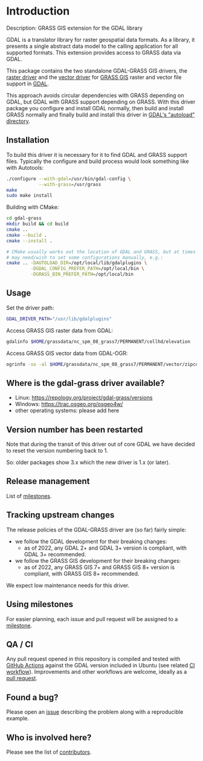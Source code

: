 # Introduction

Description: GRASS GIS extension for the GDAL library

GDAL is a translator library for raster geospatial data formats.
As a library, it presents a single abstract data model to the
calling application for all supported formats. This extension
provides access to GRASS data via GDAL.

This package contains the two standalone GDAL-GRASS GIS drivers,
the [raster driver](docs/grass_raster.md) and the [vector driver](docs/grass_vector.md)
for [GRASS GIS](http://grass.osgeo.org/) raster and vector file support
in [GDAL](https://gdal.org/).

This approach avoids circular dependencies with GRASS depending on GDAL,
but GDAL with GRASS support depending on GRASS. With this driver package
you configure and install GDAL normally, then build and install GRASS normally
and finally build and install this driver in
[GDAL's "autoload" directory](https://gdal.org/user/configoptions.html#driver-management).

## Installation

To build this driver it is necessary for it to find GDAL and GRASS
support files. Typically the configure and build process would look
something like with Autotools:

```bash
./configure --with-gdal=/usr/bin/gdal-config \
            --with-grass=/usr/grass
make
sudo make install
```

Building with CMake:

```bash
cd gdal-grass
mkdir build && cd build
cmake ..
cmake --build .
cmake --install .

# CMake usually works out the location of GDAL and GRASS, but at times you
# may need/wish to set some configurations manually, e.g.:
cmake .. -DAUTOLOAD_DIR=/opt/local/lib/gdalplugins \
         -DGDAL_CONFIG_PREFER_PATH=/opt/local/bin \
         -DGRASS_BIN_PREFER_PATH=/opt/local/bin
```

## Usage

Set the driver path:

```bash
GDAL_DRIVER_PATH="/usr/lib/gdalplugins"
```

Access GRASS GIS raster data from GDAL:

```bash
gdalinfo $HOME/grassdata/nc_spm_08_grass7/PERMANENT/cellhd/elevation
```

Access GRASS GIS vector data from GDAL-OGR:

```bash
ogrinfo -so -al $HOME/grassdata/nc_spm_08_grass7/PERMANENT/vector/zipcodes/head
```

## Where is the gdal-grass driver available?

- Linux: <https://repology.org/project/gdal-grass/versions>
- Windows: <https://trac.osgeo.org/osgeo4w/>
- other operating systems: please add here

## Version number has been restarted

Note that during the transit of this driver out of core GDAL we have
decided to reset the version numbering back to 1.

So: older packages show 3.x which the new driver is 1.x (or later).

## Release management

List of [milestones](https://github.com/OSGeo/gdal-grass/milestones).

## Tracking upstream changes

The release policies of the GDAL-GRASS driver are (so far) fairly simple:

- we follow the GDAL development for their breaking changes:
    - as of 2022, any GDAL 2+ and GDAL 3+ version is compliant, with GDAL 3+ recommended.
- we follow the GRASS GIS development for their breaking changes:
    - as of 2022, any GRASS GIS 7+ and GRASS GIS 8+ version is compliant, with GRASS GIS 8+ recommended.

We expect low maintenance needs for this driver.

## Using milestones

For easier planning, each issue and pull request will be assigned
to a [milestone](https://github.com/OSGeo/gdal-grass/milestones).

## QA / CI

Any pull request opened in this repository is compiled and tested with
[GitHub Actions](https://github.com/OSGeo/gdal-grass/actions) against
the GDAL version included in Ubuntu (see related
[CI workflow](https://github.com/OSGeo/gdal-grass/blob/main/.github/workflows/ubuntu.yml)).
Improvements and other workflows are welcome, ideally as
a [pull request](https://github.com/OSGeo/gdal-grass/pulls).

## Found a bug?

Please open an [issue](https://github.com/OSGeo/gdal-grass/issues) describing
the problem along with a reproducible example.

## Who is involved here?

Please see the list of [contributors](https://github.com/OSGeo/gdal-grass/graphs/contributors).
